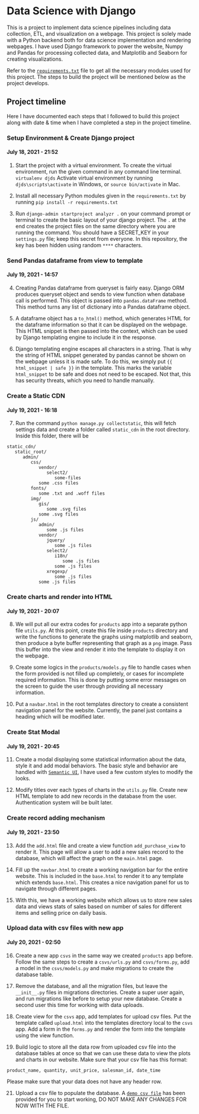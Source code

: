 # Data Science with Django

This is a project to implement data science pipelines including data collection, ETL, and visualization on a webpage. This project is solely made with a Python backend both for data science implementation and rendering webpages. I have used Django framework to power the website, Numpy and Pandas for processing collected data, and Matplotlib and Seaborn for creating visualizations.

Refer to the [`requirements.txt`](https://github.com/Rakib1508/django-data-science/requirements.txt) file to get all the necessary modules used for this project. The steps to build the project will be mentioned below as the project develops.

## Project timeline

Here I have documented each steps that I followed to build this project along with date & time when I have completed a step in the project timeline.

### Setup Environment & Create Django project

#### <time datetime="2021-07-18 21:52:00">July 18, 2021 - 21:52</time>

1. Start the project with a virtual environment. To create the virtual environment, run the given command in any command line terminal.
   `virtualenv djds`
   Activate virtual environment by running
   `djds\scripts\activate` in Windows, or `source bin/activate` in Mac.

2. Install all necessary Python modules given in the `requirements.txt` by running
   `pip install -r requirements.txt`

3. Run `django-admin startproject analyzr .` on your command prompt or terminal to create the basic layout of your django project. The `.` at the end creates the project files on the same directory where you are running the command. You should have a SECRET_KEY in your `settings.py` file; keep this secret from everyone. In this repository, the key has been hidden using random `****` characters.

### Send Pandas dataframe from view to template

#### <time datetime="2021-07-19 15:57:00">July 19, 2021 - 14:57</time>

4. Creating Pandas dataframe from queryset is fairly easy. Django ORM produces queryset object and sends to view function when database call is performed. This object is passed into `pandas.dataFrame` method. This method turns any list of dictionary into a Pandas dataframe object.

5. A dataframe object has a `to_html()` method, which generates HTML for the dataframe information so that it can be displayed on the webpage. This HTML snippet is then passed into the context, which can be used by Django templating engine to include it in the response.

6. Django templating engine escapes all characters in a string. That is why the string of HTML snippet generated by pandas cannot be shown on the webpage unless it is made safe. To do this, we simply put `{{ html_snippet | safe }}` in the template. This marks the variable `html_snippet` to be safe and does not need to be escaped. Not that, this has security threats, which you need to handle manually.

### Create a Static CDN

#### <time datetime="2021-07-19 16:18:00">July 19, 2021 - 16:18</time>

7. Run the command `python manage.py collectstatic`, this will fetch settings data and create a folder called `static_cdn` in the root directory. Inside this folder, there will be

```
static_cdn/
   static_root/
      admin/
         css/
            vendor/
               select2/
                  some-files
            some .css files
         fonts/
            some .txt and .woff files
         img/
            gis/
               some .svg files
            some .svg files
         js/
            admin/
               some .js files
            vendor/
               jquery/
                  some .js files
               select2/
                  i18n/
                     some .js files
                  some .js files
               xregexp/
                  some .js files
            some .js files
```

### Create charts and render into HTML

#### <time datetime="2021-07-19 20:07:00">July 19, 2021 - 20:07</time>

8. We will put all our extra codes for `products` app into a separate python file `utils.py`. At this point, create this file inside `products` directory and write the functions to generate the graphs using matplotlib and seaborn, then produce a byte buffer representing that graph as a `png` image. Pass this buffer into the view and render it into the template to display it on the webpage.

9. Create some logics in the `products/models.py` file to handle cases when the form provided is not filled up completely, or cases for incomplete required information. This is done by putting some error messages on the screen to guide the user through providing all necessary information.

10. Put a `navbar.html` in the root templates directory to create a consistent navigation panel for the website. Currently, the panel just contains a heading which will be modified later.

### Create Stat Modal

#### <time datetime="2021-07-19 20:45:00">July 19, 2021 - 20:45</time>

11. Create a modal displaying some statistical information about the data, style it and add modal behaviors. The basic style and behavior are handled with [`Semantic UI`](https://semantic-ui.com/introduction/getting-started.html), I have used a few custom styles to modify the looks.

12. Modify titles over each types of charts in the `utils.py` file. Create new HTML template to add new records in the database from the user. Authentication system will be built later.

### Create record adding mechanism

#### <time datetime="2021-07-19 23:50:00">July 19, 2021 - 23:50</time>

13. Add the `add.html` file and create a view function `add_purchase_view` to render it. This page will allow a user to add a new sales record to the database, which will affect the graph on the `main.html` page.

14. Fill up the `navbar.html` to create a working navigation bar for the entire website. This is included in the `base.html` to render it to any template which extends `base.html`. This creates a nice navigation panel for us to navigate through different pages.

15. With this, we have a working website which allows us to store new sales data and views stats of sales based on number of sales for different items and selling price on daily basis.

### Upload data with csv files with new app

#### <time datetime="2021-07-19 02:50:00">July 20, 2021 - 02:50</time>

16. Create a new app `csvs` in the same way we created `products` app before. Follow the same steps to create a `csvs/urls.py` and `csvs/forms.py`, add a model in the `csvs/models.py` and make migrations to create the database table.

17. Remove the database, and all the migration files, but leave the `__init__.py` files in migrations directories. Create a super user again, and run migrations like before to setup your new database. Create a second user this time for working with data uploads.

18. Create view for the `csvs` app, add templates for upload csv files. Put the template called `upload.html` into the templates directory local to the `csvs` app. Add a form in the `forms.py` and render the form into the template using the view function.

19. Build logic to store all the data row from uploaded csv file into the database tables at once so that we can use these data to view the plots and charts in our website. Make sure that your csv file has this format:

```
product_name, quantity, unit_price, salesman_id, date_time
```

Please make sure that your data does not have any header row.

21. Upload a csv file to populate the database. A [`demo csv file`](https://github.com/Rakib1508/django-analyzr/tree/master/media_cdn/media_root/csvs/sales_data.csv) has been provided for you to start working, DO NOT MAKE ANY CHANGES FOR NOW WITH THE FILE.
